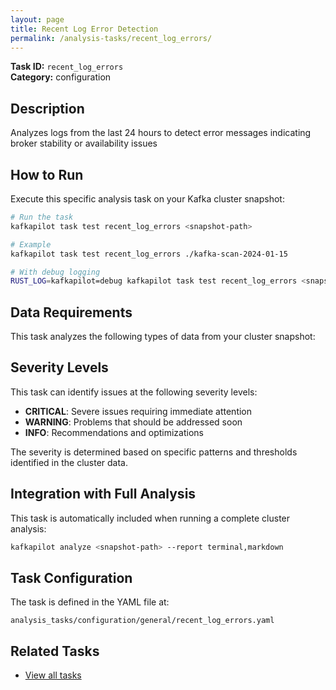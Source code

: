 ```yaml
---
layout: page
title: Recent Log Error Detection
permalink: /analysis-tasks/recent_log_errors/
---
```


**Task ID:** `recent_log_errors`  
**Category:** configuration

## Description

Analyzes logs from the last 24 hours to detect error messages indicating broker stability or availability issues

## How to Run

Execute this specific analysis task on your Kafka cluster snapshot:

```bash
# Run the task
kafkapilot task test recent_log_errors <snapshot-path>

# Example
kafkapilot task test recent_log_errors ./kafka-scan-2024-01-15

# With debug logging
RUST_LOG=kafkapilot=debug kafkapilot task test recent_log_errors <snapshot-path>
```

## Data Requirements

This task analyzes the following types of data from your cluster snapshot:



## Severity Levels

This task can identify issues at the following severity levels:

- **CRITICAL**: Severe issues requiring immediate attention
- **WARNING**: Problems that should be addressed soon  
- **INFO**: Recommendations and optimizations

The severity is determined based on specific patterns and thresholds identified in the cluster data.

## Integration with Full Analysis

This task is automatically included when running a complete cluster analysis:

```bash
kafkapilot analyze <snapshot-path> --report terminal,markdown
```

## Task Configuration

The task is defined in the YAML file at:
```
analysis_tasks/configuration/general/recent_log_errors.yaml
```

## Related Tasks

- [View all tasks](../)




